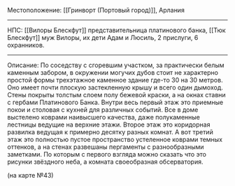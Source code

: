 
Местоположение: [[Гринворт (Портовый город)]], Арлания 
_______
НПС: [[Вилоры Блескфут]] представительница платинового банка, [[Тюк Блескфут]] муж Вилоры, их дети Адам и Люсиль, 2 прислуги, 6 охранников. 
_______
Описание: По соседству с сгоревшим участком, за практически белым каменным забором, в окружении могучих дубов стоит не характерно простой формы трехэтажное каменное здание где-то 30 на 30 метров. Оно имеет почти плоскую застекленную крышу и всего один дымоход. Стены покрыты толстым слоем полу бежевой краски, а на окнах ставни с гербами Платинового Банка. Внутри весь первый этаж это приемные покои и столовая с кухней для различных событий. Все в доме выстелено коврами наивысшего качества, даже полукаменные лестницы ведущие на верхние этажи. Второе этаж это коридорная развилка ведущая к примерно десятку разных комнат. А вот третий этаж это полностью пустое пространство устеленное коврами темных оттенков, а на стенах развешаны пергаменты с разнообразными заметками. По которым с первого взгляда можно сказать что это рисунки звёздного неба, а комната своеобразная обсерватория. 

(на карте №43)